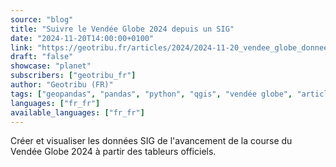 ```yaml
---
source: "blog"
title: "Suivre le Vendée Globe 2024 depuis un SIG"
date: "2024-11-20T14:00:00+0100"
link: "https://geotribu.fr/articles/2024/2024-11-20_vendee_globe_donnees_sig/?utm_source=rss-feed&utm_medium=RSS&utm_campaign=feed-syndication"
draft: "false"
showcase: "planet"
subscribers: ["geotribu_fr"]
author: "Geotribu (FR)"
tags: ["geopandas", "pandas", "python", "qgis", "vendée globe", "article", "voile"]
languages: ["fr_fr"]
available_languages: ["fr_fr"]
---
```


Créer et visualiser les données SIG de l'avancement de la course du Vendée Globe 2024 à partir des tableurs officiels.
